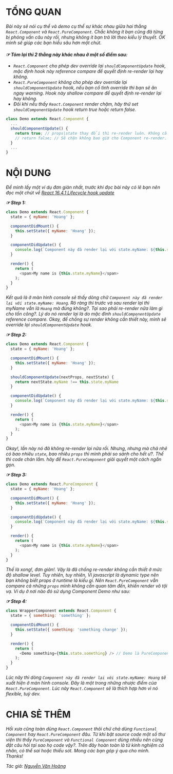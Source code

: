 # TỔNG QUAN
_Bài này sẽ nói cụ thể và demo cụ thể sự khác nhau giữa hai thằng `React.Component` và `React.PureComponent`.
Chắc không ít bạn cũng đã từng bị phỏng vấn câu này rồi, nhưng không ít bạn trả lời theo kiểu lý thuyết.
OK mình sẽ giúp các bạn hiểu sâu hơn một chút._  
#### **_☞ Tóm lại thì 2 thằng này khác nhau ở một số điểm sau:_**
- _`React.Component` cho phép dev override lại `shouldComponentUpdate` hook, mặc định hook này reference compare để quyết định re-render lại hay không._
- _`React.PureComponent` không cho phép dev override lại `shouldComponentUpdate` hook, nếu bạn cố tình override thì bạn sẽ ăn ngay warning. Hook này shallow compare để quyết định re-render lại hay không._
- _Đôi khi nếu thấy `React.Component` render chậm, hãy thử set `shouldComponentUpdate` hook return true hoặc return false._
```javascript
class Demo extends React.Component {
  ...
  shouldComponentUpdate() {
    return true; // props|state thay đổi thì re-render luôn. Không cần compare nữa!
    // return false; // Sẽ chặn không bao giờ cho Component re-render. Render HTML tĩnh.
  }
  ...
}
```
# NỘI DUNG
_Để mình lấy một ví dụ đơn giản nhất, trước khi đọc bài này có lẽ bạn nên đọc một chút về [React 16.4.1 Lifecycle hook update](https://github.com/nguyenvanhoang26041994/dev-experiences/blob/master/React/lifecycle_hook)_  

**_☞ Step 1:_**
```javascript
class Demo extends React.Component {
  state = { myName: 'Hoang' };

  componentDidMount() {
    this.setState({ myName: 'Hoang' });
  }

  componentDidUpdate() {
    console.log(`Component này đã render lại với state.myName: ${this.state.myName}`);
  }

  render() {
    return (
      <span>My name is {this.state.myName}</span>
    );
  }
}
```
_Kết quả là ở màn hình console sẽ thấy dòng chữ `Component này đã render lại với state.myName: Hoang`. Rõ ràng thì trước và sau render lại thì myName vẫn là `Hoang` mà đúng không?. Tại sao phải re-render nữa làm gì cho tốn công?. Lý do nó render lại là do mặc đinh `shouldComponentUpdate` reference compare. Okay, để chống sự render không cần thiết này, mình sẽ override lại `shouldComponentUpdate` hook._  
  
**_☞ Step 2:_**
```javascript
class Demo extends React.Component {
  state = { myName: 'Hoang' };

  componentDidMount() {
    this.setState({ myName: 'Hoang' });
  }

  shouldComponentUpdate(nextProps, nextState) {
    return nextState.myName !== this.state.myName
  }

  componentDidUpdate() {
    console.log(`Component này đã render lại với state.myName: ${this.state.myName}`);
  }

  render() {
    return (
      <span>My name is {this.state.myName}</span>
    );
  }
}
```
_Okay!, lần này nó đã không re-render lại nữa rồi. Nhưng, nhưng mà chả nhẽ có bao nhiêu `state`, bao nhiêu `props` thì mình phải so sánh cho hết ư?. Thế thì code chán lắm. hãy để `React.PureComponent` giải quyết một cách ngắn gọn._  
  
**_☞ Step 3:_**
```javascript
class Demo extends React.PureComponent {
  state = { myName: 'Hoang' };

  componentDidMount() {
    this.setState({ myName: 'Hoang' });
  }

  componentDidUpdate() {
    console.log(`Component này đã render lại với state.myName: ${this.state.myName}`);
  }

  render() {
    return (
      <span>My name is {this.state.myName}</span>
    );
  }
}
```
_Thế là xong!, đơn giản!. Vậy là đã chống re-render không cần thiết ở mức độ shallow level. Tuy nhiên, tuy nhiên, Vì javascript là dynamic type nên bạn không biết props ở runtime là kiểu gì. Nên `React.PureComponent` vẫn compare cả những `props` mình không cần quan tâm đến, khiến render vô tội vạ. Ví dụ ở nơi nào đó sử dụng Component Demo như sau:_  
  
**_☞ Step 4:_**
```javascript
class WrapperComponent extends React.Component {
  state = { something: 'something' };

  componentDidMount() {
    this.setState({ something: 'something change' });
  }

  render() {
    return (
      <Demo something={this.state.something} /> // Demo là PureComponent như trên nhé
    );
  }
}
```
_Lúc nãy thì dòng `Component này đã render lại với state.myName: Hoang` sẽ xuất hiện ở màn hình console. Đây là một trong những nhược điểm của `React.PureComponent`. Lúc này `React.Component` sẽ là thích hợp hơn vì nó flexible, tuỳ dev._
  
# CHIA SẺ THÊM
_Hồi xưa cũng toàn dùng `React.Component` thôi chứ chả dùng `Functional Component` hay `React.PureComponent` đâu. Từ khi bật source code một số thư viện thì thấy `PureComponent` và `Functional Component` dùng nhiều nên cũng đặt câu hỏi tại sao họ code vậy?. Trên đây hoàn toàn là từ kinh nghiệm cá nhân, có thể sai hoặc thiếu sót. Mong các bạn góp ý qua cho mình. Thanks!_  
  
_Tác giả: [Nguyễn Văn Hoàng](https://www.facebook.com/nvh26041994)_
